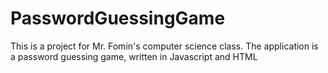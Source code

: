 # PasswordGuessingGame
This is a project for Mr. Fomin's computer science class. The application is a password guessing game, written in Javascript and HTML
